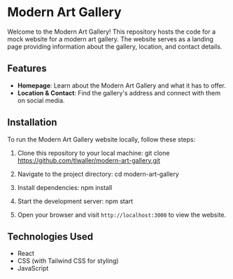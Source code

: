# Modern Art Gallery

Welcome to the Modern Art Gallery! This repository hosts the code for a mock website for a modern art gallery. The website serves as a landing page providing information about the gallery, location, and contact details.

## Features

- **Homepage**: Learn about the Modern Art Gallery and what it has to offer.
- **Location & Contact**: Find the gallery's address and connect with them on social media.

## Installation

To run the Modern Art Gallery website locally, follow these steps:

1. Clone this repository to your local machine:
   git clone https://github.com/tlwaller/modern-art-gallery.git

2. Navigate to the project directory:
   cd modern-art-gallery

3. Install dependencies:
   npm install

4. Start the development server:
   npm start

5. Open your browser and visit `http://localhost:3000` to view the website.

## Technologies Used

- React
- CSS (with Tailwind CSS for styling)
- JavaScript
